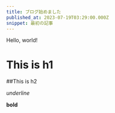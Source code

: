 ```yaml
---
title: ブログ始めました
published_at: 2023-07-19T03:29:00.000Z
snippet: 最初の記事
---
```


Hello, world!

# This is h1

##This is h2

_underline_

**bold**
